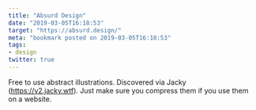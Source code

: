 ```yaml
---
title: "Absurd Design"
date: "2019-03-05T16:18:53"
target: "https://absurd.design/"
meta: "bookmark posted on 2019-03-05T16:18:53"
tags:
- design
twitter: true
---
```

Free to use abstract illustrations. Discovered via Jacky (https://v2.jacky.wtf).
Just make sure you compress them if you use them on a website.
